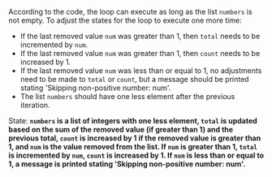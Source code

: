 According to the code, the loop can execute as long as the list `numbers` is not empty. To adjust the states for the loop to execute one more time:
- If the last removed value `num` was greater than 1, then `total` needs to be incremented by `num`.
- If the last removed value `num` was greater than 1, then `count` needs to be increased by 1.
- If the last removed value `num` was less than or equal to 1, no adjustments need to be made to `total` or `count`, but a message should be printed stating 'Skipping non-positive number: num'.
- The list `numbers` should have one less element after the previous iteration.

State: **`numbers` is a list of integers with one less element, `total` is updated based on the sum of the removed value (if greater than 1) and the previous total, `count` is increased by 1 if the removed value is greater than 1, and `num` is the value removed from the list. If `num` is greater than 1, `total` is incremented by `num`, `count` is increased by 1. If `num` is less than or equal to 1, a message is printed stating 'Skipping non-positive number: num'.**